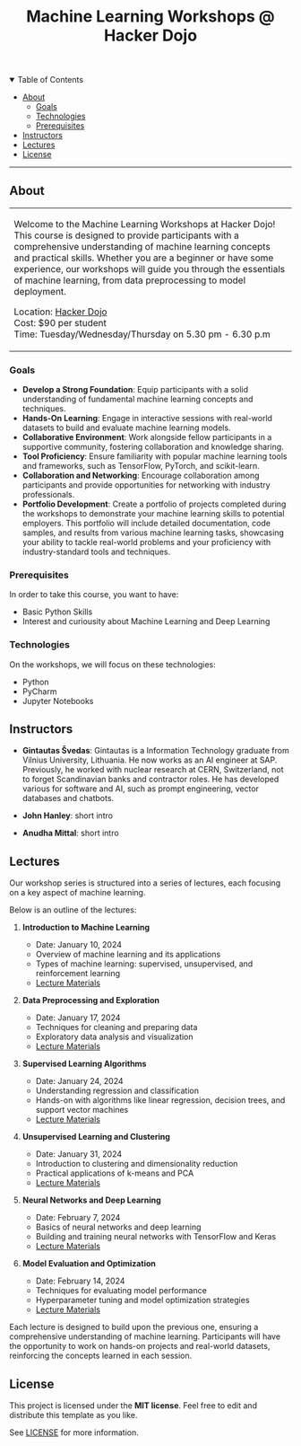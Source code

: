 <div align="center">
  <h1>Machine Learning Workshops @ Hacker Dojo</h1>
  <br />
  <br />
</div>

<details open="open">
<summary>Table of Contents</summary>

- [About](#about)
  - [Goals](#goals)
  - [Technologies](#technologies)
  - [Prerequisites](#prerequisites)
- [Instructors](#instructors)
- [Lectures](#lectures)
- [License](#license)

</details>

---

## About

<table>
<tr>
<td>

Welcome to the Machine Learning Workshops at Hacker Dojo! This course is designed to provide participants with a comprehensive understanding of machine learning concepts and practical skills. Whether you are a beginner or have some experience, our workshops will guide you through the essentials of machine learning, from data preprocessing to model deployment.

Location: [Hacker Dojo](https://hackerdojo.org/)<br>
Cost: $90 per student<br>
Time: Tuesday/Wednesday/Thursday on 5.30 pm - 6.30 p.m<br>

</td>
</tr>
</table>

### Goals

- **Develop a Strong Foundation**: Equip participants with a solid understanding of fundamental machine learning concepts and techniques.
- **Hands-On Learning**: Engage in interactive sessions with real-world datasets to build and evaluate machine learning models.
- **Collaborative Environment**: Work alongside fellow participants in a supportive community, fostering collaboration and knowledge sharing.
- **Tool Proficiency**: Ensure familiarity with popular machine learning tools and frameworks, such as TensorFlow, PyTorch, and scikit-learn.
- **Collaboration and Networking**: Encourage collaboration among participants and provide opportunities for networking with industry professionals.
- **Portfolio Development**: Create a portfolio of projects completed during the workshops to demonstrate your machine learning skills to potential employers. This portfolio will include detailed documentation, code samples, and results from various machine learning tasks, showcasing your ability to tackle real-world problems and your proficiency with industry-standard tools and techniques.

### Prerequisites

In order to take this course, you want to have:
- Basic Python Skills
- Interest and curiousity about Machine Learning and Deep Learning

### Technologies

On the workshops, we will focus on these technologies:
- Python
- PyCharm
- Jupyter Notebooks

## Instructors

- **Gintautas Švedas**: Gintautas is a Information Technology graduate from Vilnius University, Lithuania. He now works as an AI engineer at SAP. Previously, he worked with nuclear research at CERN, Switzerland, not to forget Scandinavian banks and contractor roles. He has developed various for software and AI, such as prompt engineering, vector databases and chatbots.

- **John Hanley**: short intro

- **Anudha Mittal**: short intro


## Lectures

Our workshop series is structured into a series of lectures, each focusing on a key aspect of machine learning. 

Below is an outline of the lectures:

1. **Introduction to Machine Learning**
   - Date: January 10, 2024
   - Overview of machine learning and its applications
   - Types of machine learning: supervised, unsupervised, and reinforcement learning
   - [Lecture Materials](#)

2. **Data Preprocessing and Exploration**
   - Date: January 17, 2024
   - Techniques for cleaning and preparing data
   - Exploratory data analysis and visualization
   - [Lecture Materials](#)

3. **Supervised Learning Algorithms**
   - Date: January 24, 2024
   - Understanding regression and classification
   - Hands-on with algorithms like linear regression, decision trees, and support vector machines
   - [Lecture Materials](#)

4. **Unsupervised Learning and Clustering**
   - Date: January 31, 2024
   - Introduction to clustering and dimensionality reduction
   - Practical applications of k-means and PCA
   - [Lecture Materials](#)

5. **Neural Networks and Deep Learning**
   - Date: February 7, 2024
   - Basics of neural networks and deep learning
   - Building and training neural networks with TensorFlow and Keras
   - [Lecture Materials](#)

6. **Model Evaluation and Optimization**
   - Date: February 14, 2024
   - Techniques for evaluating model performance
   - Hyperparameter tuning and model optimization strategies
   - [Lecture Materials](#)

Each lecture is designed to build upon the previous one, ensuring a comprehensive understanding of machine learning. 
Participants will have the opportunity to work on hands-on projects and real-world datasets, reinforcing the concepts learned in each session.

## License

This project is licensed under the **MIT license**. Feel free to edit and distribute this template as you like.

See [LICENSE](LICENSE) for more information.